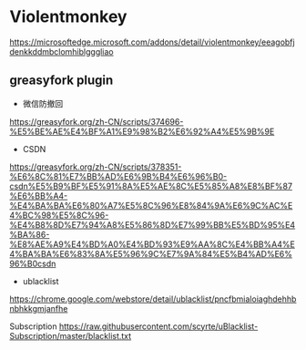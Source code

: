 


# Violentmonkey

https://microsoftedge.microsoft.com/addons/detail/violentmonkey/eeagobfjdenkkddmbclomhiblgggliao

## greasyfork plugin

- 微信防撤回

https://greasyfork.org/zh-CN/scripts/374696-%E5%BE%AE%E4%BF%A1%E9%98%B2%E6%92%A4%E5%9B%9E

- CSDN

https://greasyfork.org/zh-CN/scripts/378351-%E6%8C%81%E7%BB%AD%E6%9B%B4%E6%96%B0-csdn%E5%B9%BF%E5%91%8A%E5%AE%8C%E5%85%A8%E8%BF%87%E6%BB%A4-%E4%BA%BA%E6%80%A7%E5%8C%96%E8%84%9A%E6%9C%AC%E4%BC%98%E5%8C%96-%E4%B8%8D%E7%94%A8%E5%86%8D%E7%99%BB%E5%BD%95%E4%BA%86-%E8%AE%A9%E4%BD%A0%E4%BD%93%E9%AA%8C%E4%BB%A4%E4%BA%BA%E6%83%8A%E5%96%9C%E7%9A%84%E5%B4%AD%E6%96%B0csdn

- ublacklist

https://chrome.google.com/webstore/detail/ublacklist/pncfbmialoiaghdehhbnbhkkgmjanfhe

Subscription https://raw.githubusercontent.com/scyrte/uBlacklist-Subscription/master/blacklist.txt